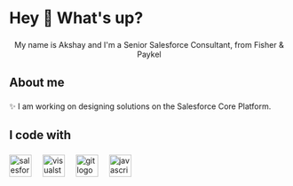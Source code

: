 <h1 align="left">Hey 👋 What's up?</h1>

###

<p align="center">My name is Akshay and I'm a Senior Salesforce Consultant, from Fisher & Paykel</p>

###

<h2 align="left">About me</h2>

###

<p align="left">✨  I am working on designing solutions on the Salesforce Core Platform.</p>

###

<h2 align="left">I code with</h2>

###

<div align="left">
  <img src="https://cdn.jsdelivr.net/gh/devicons/devicon/icons/salesforce/salesforce-original.svg" height="40" alt="salesforce logo"  />
  <img width="12" />
  <img src="https://cdn.jsdelivr.net/gh/devicons/devicon/icons/visualstudio/visualstudio-plain.svg" height="40" alt="visualstudio logo"  />
  <img width="12" />
  <img src="https://cdn.jsdelivr.net/gh/devicons/devicon/icons/git/git-original.svg" height="40" alt="git logo"  />
  <img width="12" />
  <img src="https://cdn.jsdelivr.net/gh/devicons/devicon/icons/javascript/javascript-original.svg" height="40" alt="javascript logo"  />
</div>

###

<!---
akshayjagtap-fpa/akshayjagtap-fpa is a ✨ special ✨ repository because its `README.md` (this file) appears on your GitHub profile.
You can click the Preview link to take a look at your changes.
--->
